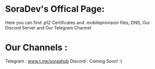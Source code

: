  # SoraDev's Offical Page:

  Here you can find .p12 Certificates and .mobileprovision files, DNS, Our Discord Server and   Our Telegram Channel


# Our Channels :

Telegram : www.t.me/soraahub
Discord  : Coming Soon! :)
